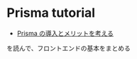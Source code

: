 # Prisma tutorial

- [Prisma の導入とメリットを考える](https://qiita.com/am_765/items/5e42bd5f87b296f61fbc)

を読んで、フロントエンドの基本をまとめる
